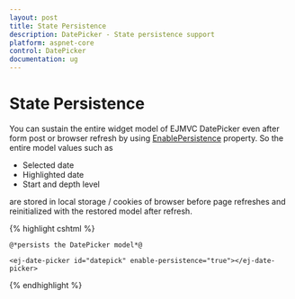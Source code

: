 ```yaml
---
layout: post
title: State Persistence
description: DatePicker - State persistence support 
platform: aspnet-core
control: DatePicker
documentation: ug
---
```

# State Persistence

You can sustain the entire widget model of EJMVC DatePicker even after form post or browser refresh by using [EnablePersistence](http://help.syncfusion.com/js/api/ejdatepicker#members:enablepersistence) property. So the entire model values such as 

* Selected date
* Highlighted date
* Start and depth level 

are stored in local storage / cookies of browser before page refreshes and reinitialized with the restored model after refresh.


{% highlight cshtml %}

    @*persists the DatePicker model*@

    <ej-date-picker id="datepick" enable-persistence="true"></ej-date-picker>


{% endhighlight %}
